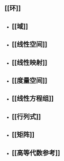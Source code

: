 ## [[环]]
- ## [[域]]
- ## [[线性空间]]
- ## [[线性映射]]
- ## [[度量空间]]
- ## [[线性方程组]]
- ## [[行列式]]
- ## [[矩阵]]
- ## [[高等代数参考]]